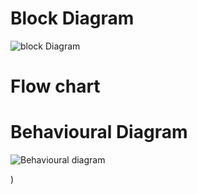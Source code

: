 # Block Diagram

![block Diagram](https://user-images.githubusercontent.com/98813874/157278700-2fde64ab-8566-4d46-a4af-76d6852a96b1.PNG)


# Flow chart


# Behavioural Diagram
![Behavioural diagram](https://user-images.githubusercontent.com/98813874/157278780-4e4ead81-5dd4-450b-8b69-ded570761e77.PNG)








)


